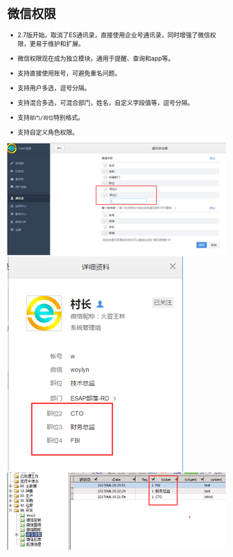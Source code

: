# 微信权限
* 2.7版开始，取消了ES通讯录，直接使用企业号通讯录，同时增强了微信权限，更易于维护和扩展。

* 微信权限现在成为独立模块，通用于提醒、查询和app等。

* 支持直接使用账号，可避免重名问题。

* 支持用户多选，逗号分隔。

* 支持混合多选，可混合部门，姓名，自定义字段值等，逗号分隔。

* 支持`部门/岗位`特别格式。

* 支持自定义角色权限。

![](./img/acl1.png)
![](./img/acl2.png)
![](./img/acl3.png)
